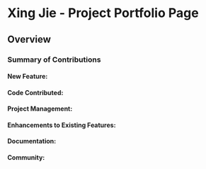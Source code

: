 # Xing Jie - Project Portfolio Page

## Overview

### Summary of Contributions

#### **New Feature**:

#### **Code Contributed**:

#### **Project Management**:

#### **Enhancements to Existing Features**:

#### **Documentation**:

#### **Community**:
